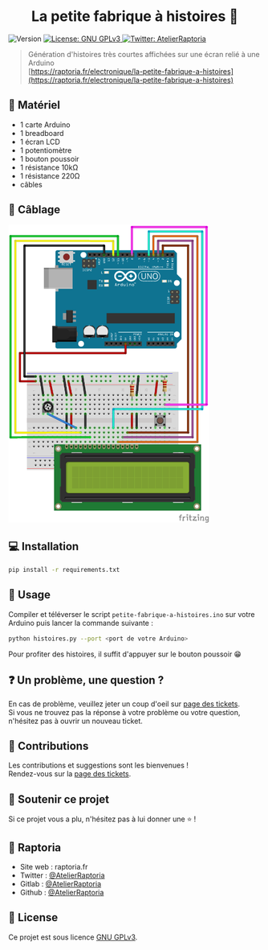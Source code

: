 <h1 align="center">La petite fabrique à histoires 👋</h1>
<p>
  <img alt="Version" src="https://img.shields.io/badge/version-1.0.0-blue.svg?cacheSeconds=2592000" />
  <a href="https://www.gnu.org/licenses/gpl-3.0.html" target="_blank">
    <img alt="License: GNU GPLv3" src="https://img.shields.io/badge/License-GNU GPLv3-yellow.svg" />
  </a>
  <a href="https://twitter.com/AtelierRaptoria" target="_blank">
    <img alt="Twitter: AtelierRaptoria" src="https://img.shields.io/twitter/follow/AtelierRaptoria.svg?style=social" />
  </a>
</p>

> Génération d'histoires très courtes affichées sur une écran relié à une Arduino<br />
[https://raptoria.fr/electronique/la-petite-fabrique-a-histoires](https://raptoria.fr/electronique/la-petite-fabrique-a-histoires)

## 🤖 Matériel
- 1 carte Arduino
- 1 breadboard
- 1 écran LCD
- 1 potentiomètre
- 1 bouton poussoir
- 1 résistance 10kΩ
- 1 résistance 220Ω
- câbles

## 🔌 Câblage
<img src="cablage.png" alt="cablage" width="400"/>

## 💻 Installation

```sh
pip install -r requirements.txt
```

## 📖 Usage

Compiler et téléverser le script `petite-fabrique-a-histoires.ino` sur votre Arduino puis lancer la commande suivante :

```sh
python histoires.py --port <port de votre Arduino>
```

Pour profiter des histoires, il suffit d'appuyer sur le bouton poussoir 😁


## ❓ Un problème, une question ?

En cas de problème, veuillez jeter un coup d'oeil sur [page des tickets](https://gitlab.com/AtelierRaptoria/petite-fabrique-a-histoires/-/issues).<br />Si vous ne trouvez pas la réponse à votre problème ou votre question, n'hésitez pas à ouvrir un nouveau ticket.

## 🤝 Contributions

Les contributions et suggestions sont les bienvenues !<br />Rendez-vous sur la [page des tickets](https://gitlab.com/AtelierRaptoria/petite-fabrique-a-histoires/-/issues).

## 🤩 Soutenir ce projet

Si ce projet vous a plu, n'hésitez pas à lui donner une ⭐️ !

## 💃 Raptoria

- Site web : raptoria.fr
- Twitter : [@AtelierRaptoria](https://twitter.com/AtelierRaptoria)
- Gitlab : [@AtelierRaptoria](https://gitlab.com/AtelierRaptoria)
- Github : [@AtelierRaptoria](https://github.com/AtelierRaptoria)

## 📝 License

Ce projet est sous licence [GNU GPLv3](https://www.gnu.org/licenses/gpl-3.0.html).
